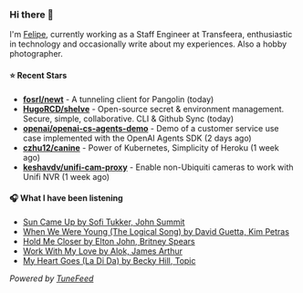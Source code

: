 ### Hi there 👋

I'm [Felipe](https://felipevm.com), currently working as a Staff Engineer at Transfeera, enthusiastic in technology and occasionally write about my experiences. Also a hobby photographer.

#### ⭐ Recent Stars
- **[fosrl/newt](https://github.com/fosrl/newt)** - A tunneling client for Pangolin (today)
- **[HugoRCD/shelve](https://github.com/HugoRCD/shelve)** - Open-source secret &amp; environment management. Secure, simple, collaborative. CLI &amp; Github Sync (today)
- **[openai/openai-cs-agents-demo](https://github.com/openai/openai-cs-agents-demo)** - Demo of a customer service use case implemented with the OpenAI Agents SDK (2 days ago)
- **[czhu12/canine](https://github.com/czhu12/canine)** - Power of Kubernetes, Simplicity of Heroku (1 week ago)
- **[keshavdv/unifi-cam-proxy](https://github.com/keshavdv/unifi-cam-proxy)** - Enable non-Ubiquiti cameras to work with Unifi NVR (1 week ago)

#### 🎧 What I have been listening
- [Sun Came Up by Sofi Tukker, John Summit](https://open.spotify.com/track/4OssNR8i2CZHzIBJDxRh2e)
- [When We Were Young (The Logical Song) by David Guetta, Kim Petras](https://open.spotify.com/track/1CcLA0eaauck34YEIrvAAq)
- [Hold Me Closer by Elton John, Britney Spears](https://open.spotify.com/track/72yP0DUlWPyH8P7IoxskwN)
- [Work With My Love by Alok, James Arthur](https://open.spotify.com/track/6PX5CRJFn24G3cypjNO6yw)
- [My Heart Goes (La Di Da) by Becky Hill, Topic](https://open.spotify.com/track/4xMbBESczlHPUO8QeYi56p)

_Powered by [TuneFeed](https://tunefeed.app?ref=github.com)_
